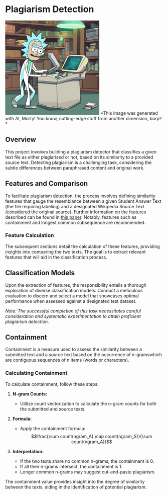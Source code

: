 # Plagiarism Detection
<img src="https://github.com/lukaszwaller/ml-engineering/blob/main/assets/plagiarism-detection.jpg" alt="plagiagrism detection" width="300"/>
*This image was generated with AI, Morty! You know, cutting-edge stuff from another dimension, burp?*

## Overview

This project involves building a plagiarism detector that classifies a given text file as either plagiarized or not, based on its similarity to a provided source text. Detecting plagiarism is a challenging task, considering the subtle differences between paraphrased content and original work.

## Features and Comparison

To facilitate plagiarism detection, the process involves defining similarity features that gauge the resemblance between a given Student Answer Text (the file requiring labeling) and a designated Wikipedia Source Text (considered the original source). Further information on the features described can be found in [this paper](https://s3.amazonaws.com/video.udacity-data.com/topher/2019/January/5c412841_developing-a-corpus-of-plagiarised-short-answers/developing-a-corpus-of-plagiarised-short-answers.pdf). Notably, features such as containment and longest common subsequence are recommended.

### Feature Calculation

The subsequent sections detail the calculation of these features, providing insights into comparing the two texts. The goal is to extract relevant features that will aid in the classification process.

## Classification Models

Upon the extraction of features, the responsibility entails a thorough exploration of diverse classification models. Conduct a meticulous evaluation to discern and select a model that showcases optimal performance when assessed against a designated test dataset.

*Note: The successful completion of this task necessitates careful consideration and systematic experimentation to attain proficient plagiarism detection.*

## Containment

Containment is a measure used to assess the similarity between a submitted text and a source text based on the occurrence of n-gramswhich are contiguous sequences of n items (words or characters).

### Calculating Containment

To calculate containment, follow these steps:

1. **N-gram Counts:**
   - Utilize count vectorization to calculate the n-gram counts for both the submitted and source texts.

2. **Formula:**
   - Apply the containment formula:
   $$\frac{\sum count(ngram_A) \cap count(ngram_S)}{\sum count(ngram_A)}$$

3. **Interpretation:**
   - If the two texts share no common n-grams, the containment is 0.
   - If all their n-grams intersect, the containment is 1.
   - Longer common n-grams may suggest cut-and-paste plagiarism.

The containment value provides insight into the degree of similarity between the texts, aiding in the identification of potential plagiarism.


